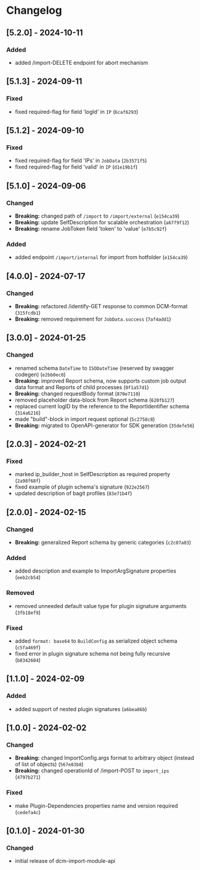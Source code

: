 # Changelog

## [5.2.0] - 2024-10-11

### Added

- added /import-DELETE endpoint for abort mechanism

## [5.1.3] - 2024-09-11

### Fixed

- fixed required-flag for field 'logId' in `IP` (`6caf6293`)

## [5.1.2] - 2024-09-10

### Fixed

- fixed required-flag for field 'IPs' in `JobData` (`2b3571f5`)
- fixed required-flag for field 'valid' in `IP` (`d1e19b1f`)

## [5.1.0] - 2024-09-06

### Changed

- **Breaking:** changed path of `/import` to `/import/external` (`e154ca39`)
- **Breaking:** update SelfDescription for scalable orchestration (`a67f9f12`)
- **Breaking:** rename JobToken field 'token' to 'value' (`e7b5c92f`)

### Added

- added endpoint `/import/internal` for import from hotfolder (`e154ca39`)

## [4.0.0] - 2024-07-17

### Changed

- **Breaking:** refactored /identify-GET response to common DCM-format (`315fcdb1`)
- **Breaking:** removed requirement for `JobData.success` (`7af4add1`)

## [3.0.0] - 2024-01-25

### Changed

- renamed schema `DateTime` to `ISODateTime` (reserved by swagger codegen) (`e2bb0ec0`)
- **Breaking:** improved Report schema, now supports custom job output data format and Reports of child processes (`0f1a57d1`)
- **Breaking:** changed requestBody format (`870e7110`)
- removed placeholder data-block from Report schema (`620fb127`)
- replaced current logID by the reference to the ReportIdentifier schema (`314a6216`)
- made "build"-block in import request optional (`5c2758c8`)
- **Breaking:** migrated to OpenAPI-generator for SDK generation (`35defe56`)

## [2.0.3] - 2024-02-21

### Fixed

- marked ip_builder_host in SelfDescription as required property (`2a98f68f`)
- fixed example of plugin schema's signature (`922e2567`)
- updated description of bagit profiles (`83e71b4f`)

## [2.0.0] - 2024-02-15

### Changed

- **Breaking:** generalized Report schema by generic categories (`c2c07a03`)

### Added

- added description and example to ImportArgSignature properties (`eeb2cb54`)

### Removed

- removed unneeded default value type for plugin signature arguments (`3fb18ef9`)

### Fixed

- added `format: base64` to `BuildConfig` as serialized object schema (`c5fa469f`)
- fixed error in plugin signature schema not being fully recursive (`b8342604`)

## [1.1.0] - 2024-02-09

### Added

- added support of nested plugin signatures (`a6bea86b`)

## [1.0.0] - 2024-02-02

### Changed

- **Breaking:** changed ImportConfig.args format to arbitrary object (instead of list of objects) (`567e83b8`)
- **Breaking:** changed operationId of /import-POST to `import_ips` (`4797b271`)

### Fixed

- make Plugin-Dependencies properties name and version required (`cedefa4c`)

## [0.1.0] - 2024-01-30

### Changed

- initial release of dcm-import-module-api
